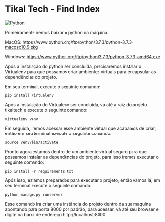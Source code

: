 # Tikal Tech - Find Index

[![Python](https://img.shields.io/badge/python-3.7.3-blue.svg)]()

Primeiramente iremos baixar o python na máquina.

MacOS: https://www.python.org/ftp/python/3.7.3/python-3.7.3-macosx10.9.pkg 

Windows: https://www.python.org/ftp/python/3.7.3/python-3.7.3-amd64.exe

Após a instalação do python ser concluída, precisaremos instalar o Virtualenv para que possamos criar ambientes virtuals para encapsular as dependências do projeto.

Em seu terminal, execute o seguinte comando:

```
pip install virtualenv
```

Após a instalação do Virtualenv ser concluída, vá até a raiz do projeto tikaltech e execute o seguinte comando:

```
virtualenv venv
```

Em seguida, iremos acessar esse ambiente virtual que acabamos de criar, então em seu terminal execute o seguinte comando:

```
source venv/bin/activate
```

Pronto agora estamos dentro de um ambiente virtual seguro para que possamos instalar as dependências do projeto, para isso iremos executar o seguinte comando:

```
pip install -r requirements.txt
```

Após isso, estamos preparados para executar o projeto, então vamos lá, em seu terminal execute o seguinte comando:

```
python manage.py runserver
```

Esse comando ira criar uma instância do projeto dentro da sua maquina apontando para porta 8000 por padrão, para acessar, vá até seu browser e digite na barra de endereço http://localhost:8000
